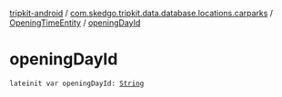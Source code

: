 [tripkit-android](../../index.md) / [com.skedgo.tripkit.data.database.locations.carparks](../index.md) / [OpeningTimeEntity](index.md) / [openingDayId](./opening-day-id.md)

# openingDayId

`lateinit var openingDayId: `[`String`](https://kotlinlang.org/api/latest/jvm/stdlib/kotlin/-string/index.html)